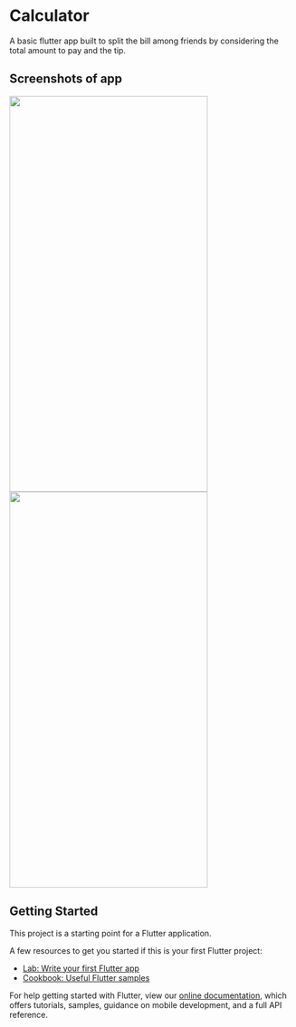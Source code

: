 # Calculator
A basic flutter app built to split the bill among friends by considering the total amount to pay and the tip.

## Screenshots of app

<p>
<img src="https://user-images.githubusercontent.com/64299262/146232325-4ffd4e4c-cbac-4494-9d67-ac7429f64983.png" width="350" height="700">
<img src="https://user-images.githubusercontent.com/64299262/146232673-bdf8087f-867f-4309-8c2e-2994da5cf66a.png" width="350" height="700">
</p>

## Getting Started

This project is a starting point for a Flutter application.

A few resources to get you started if this is your first Flutter project:

- [Lab: Write your first Flutter app](https://flutter.dev/docs/get-started/codelab)
- [Cookbook: Useful Flutter samples](https://flutter.dev/docs/cookbook)

For help getting started with Flutter, view our
[online documentation](https://flutter.dev/docs), which offers tutorials,
samples, guidance on mobile development, and a full API reference.
